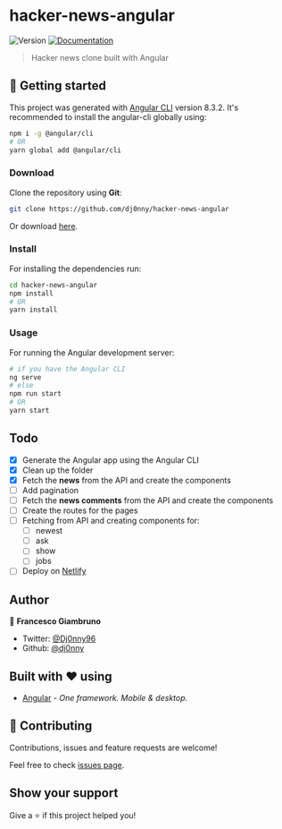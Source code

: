 # hacker-news-angular
![Version](https://img.shields.io/badge/version-1.0.0-blue.svg?cacheSeconds=2592000)
[![Documentation](https://img.shields.io/badge/documentation-yes-brightgreen.svg)](https://github.com/dj0nny/hacker-news-angular#readme)

> Hacker news clone built with Angular

## 🚀 Getting started

This project was generated with [Angular CLI](https://github.com/angular/angular-cli) version 8.3.2. It's recommended to install the angular-cli globally using:

```bash
npm i -g @angular/cli
# OR
yarn global add @angular/cli
```

### Download

Clone the repository using **Git**:
```bash
git clone https://github.com/dj0nny/hacker-news-angular
```
Or download [here](https://github.com/dj0nny/hacker-news-angular/archive/develop.zip).

### Install

For installing the dependencies run:

```sh
cd hacker-news-angular
npm install
# OR
yarn install
```

### Usage

For running the Angular development server:

```sh
# if you have the Angular CLI
ng serve
# else 
npm run start
# OR
yarn start
```

## Todo

- [x] Generate the Angular app using the Angular CLI
- [x] Clean up the folder
- [x] Fetch the **news** from the API and create the components
- [ ] Add pagination
- [ ] Fetch the **news comments** from the API and create the components
- [ ] Create the routes for the pages
- [ ] Fetching from API and creating components for:
  - [ ] newest
  - [ ] ask
  - [ ] show
  - [ ] jobs
- [ ] Deploy on [Netlify](https://netlify.com)

## Author

👤 **Francesco Giambruno**

* Twitter: [@Dj0nny96](https://twitter.com/Dj0nny96)
* Github: [@dj0nny](https://github.com/dj0nny)

## Built with :heart: using
* [Angular](https://angular.io/) - _One framework.
Mobile & desktop._

## 🤝 Contributing

Contributions, issues and feature requests are welcome!

Feel free to check [issues page](https://github.com/dj0nny/hacker-news-angular/issues).

## Show your support

Give a ⭐️ if this project helped you!